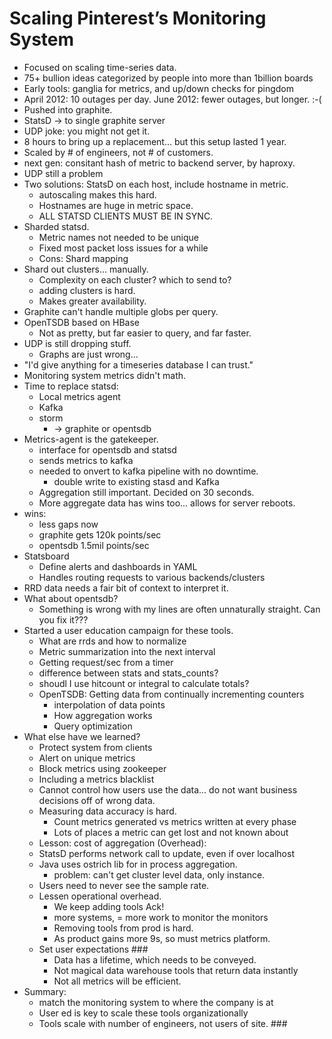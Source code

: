 # Scaling Pinterest’s Monitoring System

* Focused on scaling time-series data.
* 75+ bullion ideas categorized by people into more than 1billion boards
* Early tools: ganglia for metrics, and up/down checks for pingdom
* April 2012: 10 outages per day.  June 2012: fewer outages, but longer. :-(
* Pushed into graphite.
* StatsD -> to single graphite server
* UDP joke: you might not get it.
* 8 hours to bring up a replacement... but this setup lasted 1 year.
* Scaled by # of engineers, not # of customers.
* next gen: consitant hash of metric to backend server, by haproxy.
* UDP still a problem
* Two solutions: StatsD on each host, include hostname in metric.
    * autoscaling makes this hard.
    * Hostnames are huge in metric space.
    * ALL STATSD CLIENTS MUST BE IN SYNC.
* Sharded statsd.
    * Metric names not needed to be unique
    * Fixed most packet loss issues for a while
    * Cons: Shard mapping
* Shard out clusters... manually.
    * Complexity on each cluster? which to send to?
    * adding clusters is hard.
    * Makes greater availability.
* Graphite can't handle multiple globs per query.
* OpenTSDB based on HBase
    * Not as pretty, but far easier to query, and far faster.
* UDP is still dropping stuff.
    * Graphs are just wrong...
* "I'd give anything for a timeseries database I can trust."
* Monitoring system metrics didn't math.
* Time to replace statsd:
    * Local metrics agent
    * Kafka
    * storm
        * -> graphite or opentsdb
* Metrics-agent is the gatekeeper.
    * interface for opentsdb and statsd
    * sends metrics to kafka
    * needed to onvert to kafka pipeline with no downtime.
        * double write to existing stasd and Kafka
    * Aggregation still important.  Decided on 30 seconds.
    * More aggregate data has wins too... allows for server reboots.
* wins:
    * less gaps now
    * graphite gets 120k points/sec
    * opentsdb 1.5mil points/sec
* Statsboard
    * Define alerts and dashboards in YAML
    * Handles routing requests to various backends/clusters
* RRD data needs a fair bit of context to interpret it.
* What about opentsdb?
    * Something is wrong with my lines are often unnaturally straight.  Can
      you fix it???
* Started a user education campaign for these tools.
    * What are rrds and how to normalize
    * Metric summarization into the next interval
    * Getting request/sec from a timer
    * difference between stats and stats_counts?
    * shoudl I use hitcount or integral to calculate totals?
    * OpenTSDB:
        Getting data from continually incrementing counters
        * interpolation of data points
        * How aggregation works
        * Query optimization
* What else have we learned?
    * Protect system from clients
    * Alert on unique metrics
    * Block metrics using zookeeper
    * Including a metrics blacklist
    * Cannot control how users use the data... do not want business decisions
      off of wrong data.
    * Measuring data accuracy is hard.
        * Count metrics generated vs metrics written at every phase
        * Lots of places a metric can get lost and not known about
    * Lesson: cost of aggregation (Overhead):
    * StatsD performs network call to update, even if over localhost
    * Java uses ostrich lib for in process aggregation.
        * problem: can't get cluster level data, only instance.
    * Users need to never see the sample rate.
    * Lessen operational overhead.
        * We keep adding tools Ack!
        * more systems, = more work to monitor the monitors
        * Removing tools from prod is hard.
        * As product gains more 9s, so must metrics platform.
    * Set user expectations ###
        * Data has a lifetime, which needs to be conveyed.
        * Not magical data warehouse tools that return data instantly
        * Not all metrics will be efficient.
* Summary:
    * match the monitoring system to where the company is at
    * User ed is key to scale these tools organizationally
    * Tools scale with number of engineers, not users of site. ###
    
